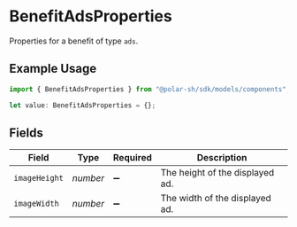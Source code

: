 # BenefitAdsProperties

Properties for a benefit of type `ads`.

## Example Usage

```typescript
import { BenefitAdsProperties } from "@polar-sh/sdk/models/components";

let value: BenefitAdsProperties = {};
```

## Fields

| Field                           | Type                            | Required                        | Description                     |
| ------------------------------- | ------------------------------- | ------------------------------- | ------------------------------- |
| `imageHeight`                   | *number*                        | :heavy_minus_sign:              | The height of the displayed ad. |
| `imageWidth`                    | *number*                        | :heavy_minus_sign:              | The width of the displayed ad.  |